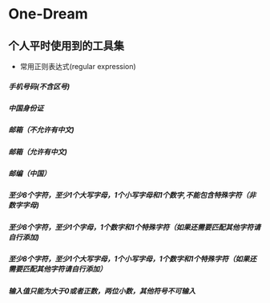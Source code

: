 # One-Dream

## 个人平时使用到的工具集

- 常用正则表达式(regular expression)
##### 手机号码(不含区号)
##### 中国身份证
##### 邮箱（不允许有中文)
##### 邮箱（允许有中文)
##### 邮编（中国）
##### 至少8个字符，至少1个大写字母，1个小写字母和1个数字,不能包含特殊字符（非数字字母)
##### 至少8个字符，至少1个字母，1个数字和1个特殊字符（如果还需要匹配其他字符请自行添加)
##### 至少8个字符，至少1个大写字母，1个小写字母，1个数字和1个特殊字符（如果还需要匹配其他字符请自行添加）
##### 输入值只能为大于0或者正数，两位小数，其他符号不可输入
